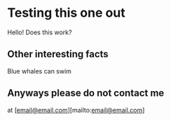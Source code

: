 # Testing this one out
Hello! Does this work?

## Other interesting facts
Blue whales can swim

## Anyways please do not contact me
at [email@email.com][mailto:email@email.com]
